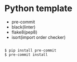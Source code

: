 # Python template

- pre-commit
- black(linter)
- flake8(pep8)
- isort(import order checker)

```shell

$ pip install pre-commit
$ pre-commit install
```
